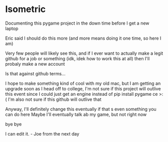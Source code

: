 # Isometric
Documenting this pygame project in the down time before I get a new laptop

Eric said I should do this more (and more means doing it one time, so here I am)

Very few people will likely see this, and if I ever want to actually make a legit github for a job or something (idk, idek how to work this at all)
then I'll probaly make a new account

Is that against github terms...

I hope to make something kind of cool with my old mac, but I am getting an upgrade soon as I head off to college, 
I'm not sure if this project will outlive this event since I could just get an engine instead of pip install pygame ce >:(
I'm also not sure if this github will outlive that

Anyway, I'll definitely change this eventually if that s even something you can do here
Maybe I'll eventually talk ab my game, but not right now

bye bye 

I can edit it. - Joe from the next day
